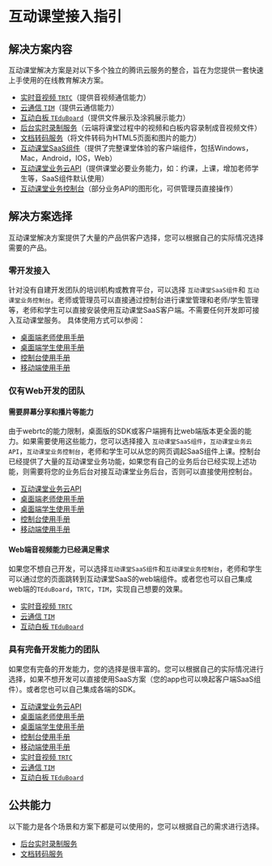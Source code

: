 # 互动课堂接入指引

## 解决方案内容

互动课堂解决方案是对以下多个独立的腾讯云服务的整合，旨在为您提供一套快速上手使用的在线教育解决方案。

- [实时音视频 `TRTC`](https://github.com/tencentyun/TRTCSDK)（提供音视频通信能力）
- [云通信 `TIM`](https://github.com/tencentyun/TIMSDK)（提供云通信能力）
- [互动白板 `TEduBoard`](./PaaS/SDK文档/互动白板功能说明.md)（提供文件展示及涂鸦展示能力）
- [后台实时录制服务](./PaaS/%E5%AE%9E%E6%97%B6%E5%BD%95%E5%88%B6.md)（云端将课堂过程中的视频和白板内容录制成音视频文件）
- [文档转码服务](./PaaS/%E6%96%87%E6%A1%A3%E8%BD%AC%E7%A0%81.md)（将文件转码为HTML5页面和图片的能力）
- [互动课堂SaaS组件](./SaaS/README.md)（提供了完整课堂体验的客户端组件，包括Windows，Mac，Android，IOS，Web）
- [互动课堂业务云API](./SaaS/%E6%93%8D%E4%BD%9C%E6%8C%87%E5%8D%97/%E4%BA%91API.md)（提供课堂必要业务能力，如：约课，上课，增加老师学生等，SaaS组件默认使用）
- [互动课堂业务控制台](./SaaS/%E6%8E%A7%E5%88%B6%E5%8F%B0%E4%BD%BF%E7%94%A8%E6%89%8B%E5%86%8C.md)（部分业务API的图形化，可供管理员直接操作）

## 解决方案选择

互动课堂解决方案提供了大量的产品供客户选择，您可以根据自己的实际情况选择需要的产品。

### 零开发接入

针对没有自建开发团队的培训机构或教育平台，可以选择 `互动课堂SaaS组件`和 `互动课堂业务控制台`。老师或管理员可以直接通过控制台进行课堂管理和老师/学生管理等，老师和学生可以直接安装使用互动课堂SaaS客户端。不需要任何开发即可接入互动课堂服务。
具体使用方式可以参阅：

- [桌面端老师使用手册](./SaaS/%E4%BA%92%E5%8A%A8%E8%AF%BE%E5%A0%82SaaS%E8%80%81%E5%B8%88%E4%BD%BF%E7%94%A8%E6%89%8B%E5%86%8C.md)
- [桌面端学生使用手册](./SaaS/%E4%BA%92%E5%8A%A8%E8%AF%BE%E5%A0%82SaaS%E5%AD%A6%E7%94%9F%E4%BD%BF%E7%94%A8%E6%89%8B%E5%86%8C.md)
- [控制台使用手册](./SaaS/%E6%8E%A7%E5%88%B6%E5%8F%B0%E4%BD%BF%E7%94%A8%E6%89%8B%E5%86%8C.md)
- [移动端使用手册](./SaaS/互动课堂SaaS移动端App使用手册.md)

### 仅有Web开发的团队

#### 需要屏幕分享和播片等能力

由于webrtc的能力限制，桌面版的SDK或客户端拥有比web端版本更全面的能力。如果需要使用这些能力，您可以选择接入 `互动课堂SaaS组件`，`互动课堂业务云API`，`互动课堂业务控制台`，老师和学生可以从您的网页调起SaaS组件上课。控制台已经提供了大量的互动课堂业务功能，如果您有自己的业务后台已经实现上述功能，则需要将您的业务后台对接互动课堂业务后台，否则可以直接使用控制台。

- [互动课堂业务云API](./SaaS/%E6%93%8D%E4%BD%9C%E6%8C%87%E5%8D%97/%E4%BA%91API.md)
- [桌面端老师使用手册](./SaaS/%E4%BA%92%E5%8A%A8%E8%AF%BE%E5%A0%82SaaS%E8%80%81%E5%B8%88%E4%BD%BF%E7%94%A8%E6%89%8B%E5%86%8C.md)
- [桌面端学生使用手册](./SaaS/%E4%BA%92%E5%8A%A8%E8%AF%BE%E5%A0%82SaaS%E5%AD%A6%E7%94%9F%E4%BD%BF%E7%94%A8%E6%89%8B%E5%86%8C.md)
- [控制台使用手册](./SaaS/%E6%8E%A7%E5%88%B6%E5%8F%B0%E4%BD%BF%E7%94%A8%E6%89%8B%E5%86%8C.md)
- [移动端使用手册](./SaaS/互动课堂SaaS移动端App使用手册.md)

#### Web端音视频能力已经满足需求

如果您不想自己开发，可以选择`互动课堂SaaS组件`和`互动课堂业务控制台`，老师和学生可以通过您的页面跳转到互动课堂SaaS的web端组件。或者您也可以自己集成web端的`TEduBoard`，`TRTC`，`TIM`，实现自己想要的效果。

- [实时音视频 `TRTC`](https://github.com/tencentyun/TRTCSDK)
- [云通信 `TIM`](https://github.com/tencentyun/TIMSDK)
- [互动白板 `TEduBoard`](./PaaS/SDK文档/互动白板功能说明.md)

### 具有完备开发能力的团队

如果您有完备的开发能力，您的选择是很丰富的。您可以根据自己的实际情况进行选择，如果不想开发可以直接使用SaaS方案（您的app也可以唤起客户端SaaS组件）。或者您也可以自己集成各端的SDK。

- [互动课堂业务云API](./SaaS/%E6%93%8D%E4%BD%9C%E6%8C%87%E5%8D%97/%E4%BA%91API.md)
- [桌面端老师使用手册](./SaaS/%E4%BA%92%E5%8A%A8%E8%AF%BE%E5%A0%82SaaS%E8%80%81%E5%B8%88%E4%BD%BF%E7%94%A8%E6%89%8B%E5%86%8C.md)
- [桌面端学生使用手册](./SaaS/%E4%BA%92%E5%8A%A8%E8%AF%BE%E5%A0%82SaaS%E5%AD%A6%E7%94%9F%E4%BD%BF%E7%94%A8%E6%89%8B%E5%86%8C.md)
- [控制台使用手册](./SaaS/%E6%8E%A7%E5%88%B6%E5%8F%B0%E4%BD%BF%E7%94%A8%E6%89%8B%E5%86%8C.md)
- [移动端使用手册](./SaaS/互动课堂SaaS移动端App使用手册.md)
- [实时音视频 `TRTC`](https://github.com/tencentyun/TRTCSDK)
- [云通信 `TIM`](https://github.com/tencentyun/TIMSDK)
- [互动白板 `TEduBoard`](./PaaS/SDK文档/互动白板功能说明.md)

## 公共能力

以下能力是各个场景和方案下都是可以使用的，您可以根据自己的需求进行选择。

- [后台实时录制服务](./PaaS/%E5%AE%9E%E6%97%B6%E5%BD%95%E5%88%B6.md)
- [文档转码服务](./PaaS/%E6%96%87%E6%A1%A3%E8%BD%AC%E7%A0%81.md)
